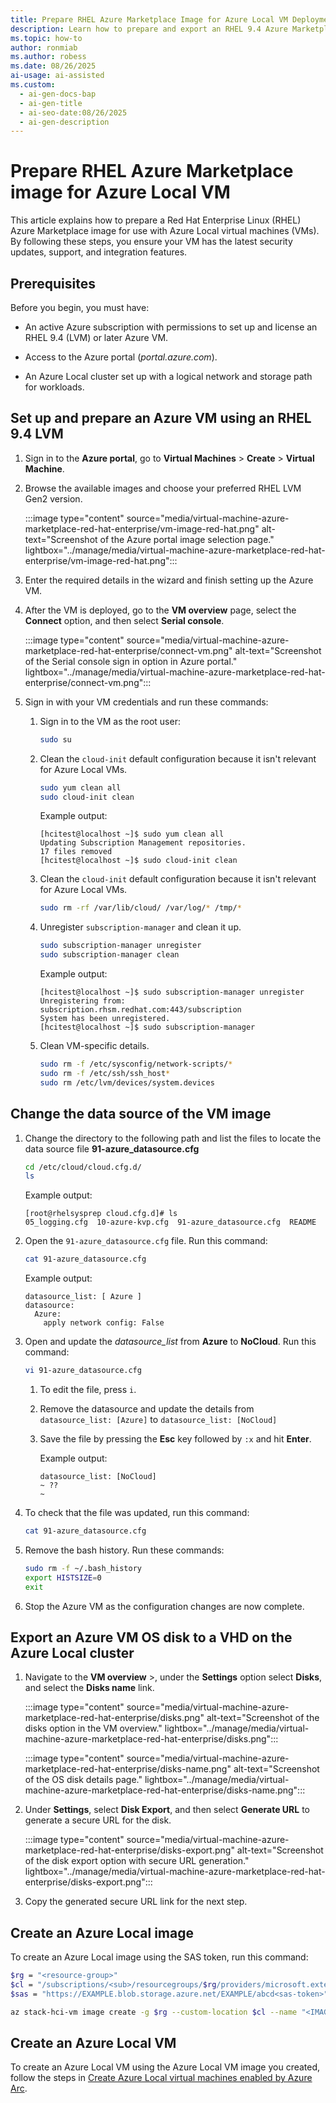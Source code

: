 ```yaml
---
title: Prepare RHEL Azure Marketplace Image for Azure Local VM Deployment
description: Learn how to prepare and export an RHEL 9.4 Azure Marketplace VM image for use with Azure Local clusters.
ms.topic: how-to
author: ronmiab
ms.author: robess
ms.date: 08/26/2025
ai-usage: ai-assisted
ms.custom:
  - ai-gen-docs-bap
  - ai-gen-title
  - ai-seo-date:08/26/2025
  - ai-gen-description
---
```


# Prepare RHEL Azure Marketplace image for Azure Local VM

This article explains how to prepare a Red Hat Enterprise Linux (RHEL) Azure Marketplace image for use with Azure Local virtual machines (VMs). By following these steps, you ensure your VM has the latest security updates, support, and integration features.


## Prerequisites

Before you begin, you must have:

- An active Azure subscription with permissions to set up and license an RHEL 9.4 (LVM) or later Azure VM.

- Access to the Azure portal (*portal.azure.com*).

- An Azure Local cluster set up with a logical network and storage path for workloads.

## Set up and prepare an Azure VM using an RHEL 9.4 LVM

1. Sign in to the **Azure portal**, go to **Virtual Machines** > **Create** > **Virtual Machine**.

1. Browse the available images and choose your preferred RHEL LVM Gen2 version.

   :::image type="content" source="media/virtual-machine-azure-marketplace-red-hat-enterprise/vm-image-red-hat.png" alt-text="Screenshot of the Azure portal image selection page." lightbox="../manage/media/virtual-machine-azure-marketplace-red-hat-enterprise/vm-image-red-hat.png":::

1. Enter the required details in the wizard and finish setting up the Azure VM.

1. After the VM is deployed, go to the **VM overview** page, select the **Connect** option, and then select **Serial console**.

   :::image type="content" source="media/virtual-machine-azure-marketplace-red-hat-enterprise/connect-vm.png" alt-text="Screenshot of the Serial console sign in option in Azure portal." lightbox="../manage/media/virtual-machine-azure-marketplace-red-hat-enterprise/connect-vm.png":::

1. Sign in with your VM credentials and run these commands:

    1. Sign in to the VM as the root user:

       ```bash
       sudo su
       ```

    1. Clean the `cloud-init` default configuration because it isn't relevant for Azure Local VMs.

        ```bash
        sudo yum clean all
        sudo cloud-init clean
        ```

        Example output:

        ```console
        [hcitest@localhost ~]$ sudo yum clean all
        Updating Subscription Management repositories.
        17 files removed
        [hcitest@localhost ~]$ sudo cloud-init clean
        ```

    1. Clean the `cloud-init` default configuration because it isn't relevant for Azure Local VMs.

       ```bash
       sudo rm -rf /var/lib/cloud/ /var/log/* /tmp/*
       ```

    1. Unregister `subscription-manager` and clean it up.

       ```bash
       sudo subscription-manager unregister
       sudo subscription-manager clean
       ```

       Example output:

       ```console
       [hcitest@localhost ~]$ sudo subscription-manager unregister
       Unregistering from: subscription.rhsm.redhat.com:443/subscription
       System has been unregistered.
       [hcitest@localhost ~]$ sudo subscription-manager
       ```

    1. Clean VM-specific details.

       ```bash
       sudo rm -f /etc/sysconfig/network-scripts/*
       sudo rm -f /etc/ssh/ssh_host*
       sudo rm /etc/lvm/devices/system.devices
       ```

## Change the data source of the VM image

1. Change the directory to the following path and list the files to locate the data source file **91-azure_datasource.cfg**

   ```bash
   cd /etc/cloud/cloud.cfg.d/
   ls
   ```

   Example output:

   ```console
   [root@rhelsysprep cloud.cfg.d]# ls 
   05_logging.cfg  10-azure-kvp.cfg  91-azure_datasource.cfg  README
   ```

1. Open the `91-azure_datasource.cfg` file. Run this command:

   ```bash
   cat 91-azure_datasource.cfg
   ```

   Example output:

   ```console
   datasource_list: [ Azure ]
   datasource:
     Azure:
       apply network config: False
   ```

1. Open and update the *datasource_list* from **Azure** to **NoCloud**. Run this command:

   ```bash
   vi 91-azure_datasource.cfg
   ```

   1. To edit the file, press `i`.
   1. Remove the datasource and update the details from `datasource_list: [Azure]` to `datasource_list: [NoCloud]`
   1. Save the file by pressing the **Esc** key followed by `:x` and hit **Enter**.

      Example output:

      ```console
      datasource_list: [NoCloud]
      ~ ??
      ~
      ```

1. To check that the file was updated, run this command:

   ```bash
   cat 91-azure_datasource.cfg
   ```

1. Remove the bash history. Run these commands:

   ```bash
   sudo rm -f ~/.bash_history
   export HISTSIZE=0
   exit
   ```

1. Stop the Azure VM as the configuration changes are now complete.

## Export an Azure VM OS disk to a VHD on the Azure Local cluster

1. Navigate to the **VM overview** \>, under the **Settings** option select **Disks**, and select the **Disks name** link.

   :::image type="content" source="media/virtual-machine-azure-marketplace-red-hat-enterprise/disks.png" alt-text="Screenshot of the disks option in the VM overview." lightbox="../manage/media/virtual-machine-azure-marketplace-red-hat-enterprise/disks.png":::

   :::image type="content" source="media/virtual-machine-azure-marketplace-red-hat-enterprise/disks-name.png" alt-text="Screenshot of the OS disk details page." lightbox="../manage/media/virtual-machine-azure-marketplace-red-hat-enterprise/disks-name.png":::

1. Under **Settings**, select **Disk Export**, and then select **Generate URL** to generate a secure URL for the disk.

   :::image type="content" source="media/virtual-machine-azure-marketplace-red-hat-enterprise/disks-export.png" alt-text="Screenshot of the disk export option with secure URL generation." lightbox="../manage/media/virtual-machine-azure-marketplace-red-hat-enterprise/disks-export.png":::

1. Copy the generated secure URL link for the next step.

## Create an Azure Local image

To create an Azure Local image using the SAS token, run this command:

```bash
$rg = "<resource-group>"
$cl = "/subscriptions/<sub>/resourcegroups/$rg/providers/microsoft.extendedlocation/customlocations/<customlocation-name>"
$sas = "https://EXAMPLE.blob.storage.azure.net/EXAMPLE/abcd<sas-token>"

az stack-hci-vm image create -g $rg --custom-location $cl --name "<IMAGE-NAME>" --os-type "Linux" --image-path $sas
```

## Create an Azure Local VM

To create an Azure Local VM using the Azure Local VM image you created, follow the steps in [Create Azure Local virtual machines enabled by Azure Arc](../manage/create-arc-virtual-machines.md).

